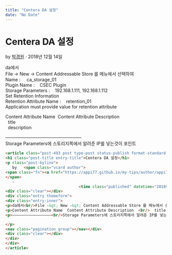 ```yaml
---
title: "Centera DA 설정"
date: "No Date"
---
```


Centera DA 설정
=============

by 
[박경원](https://appi77.github.io/my-tips/author/appi77/ "박경원이(가) 작성한 글")
·
2018년 12월 14일

da에서  
File -> New -> Content Addressable Store 를 메뉴에서 선택하여  
Name :     ca\_storage\_01   
Plugin Name :    CSEC Plugin    
Storage Parameters :    192.168.1.111, 192.168.1.112  
Set Retention Information   
Retention Attribute Name :    retention\_01  
Application must provide value for retention attribute

Content Attribute Name  Content Attribute Description    
  title     
  description

—————————————————  
Storage Parameters에 스토리지쪽에서 알려준 IP를 넣는것이 포인트

```html
<article class="post-493 post type-post status-publish format-standard hentry category-documentum category-install"><div class="post-inner group">
<h1 class="post-title entry-title">Centera DA 설정</h1>
<p class="post-byline">
   by   <span class="vcard author">
<span class="fn"><a href="https://appi77.github.io/my-tips/author/appi77/" rel="author" title="박경원이(가) 작성한 글">박경원</a></span>
</span>
   ·
                                <time class="published" datetime="2018년 12월 14일">2018년 12월 14일</time></p>
<div class="clear"></div>
<div class="entry themeform">
<div class="entry-inner">
<p>da에서<br/>File -&gt; New -&gt; Content Addressable Store 를 메뉴에서 선택하여<br/>Name :     ca_storage_01 <br/>Plugin Name :    CSEC Plugin  <br/>Storage Parameters :    192.168.1.111, 192.168.1.112<br/>Set Retention Information <br/>Retention Attribute Name :    retention_01<br/>Application must provide value for retention attribute </p>
<p>Content Attribute Name  Content Attribute Description  <br/>  title   <br/>  description  </p>
<p>—————————————————<br/>Storage Parameters에 스토리지쪽에서 알려준 IP를 넣는것이 포인트

</p>
<nav class="pagination group"></nav></div>
<div class="clear"></div>
</div>
</div>
</article>
```
